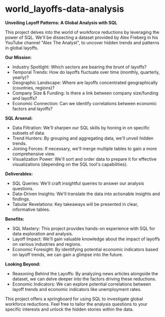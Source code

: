 # world_layoffs-data-analysis

**Unveiling Layoff Patterns: A Global Analysis with SQL**

This project delves into the world of workforce reductions by leveraging the power of SQL. We'll be dissecting a dataset provided by Alex Freberg in his YouTube channel "Alex The Analyst", to uncover hidden trends and patterns in global layoffs.

**Our Mission**:

 - Industry Spotlight: Which sectors are bearing the brunt of layoffs?
 - Temporal Trends: How do layoffs fluctuate over time (monthly, quarterly, yearly)?
 - Geographic Landscape: Where are layoffs concentrated geographically (countries, regions)?
 - Company Size & Funding: Is there a link between company size/funding and layoffs?
 - Economic Connection: Can we identify correlations between economic factors and layoffs?

**SQL Arsenal:**

 - Data Filtration: We'll sharpen our SQL skills by honing in on specific subsets of data.
 - Trend Hunters: By grouping and aggregating data, we'll unveil hidden trends.
 - Joining Forces: If necessary, we'll merge multiple tables to gain a more comprehensive view.
 - Visualization Power: We'll sort and order data to prepare it for effective visualizations (depending on the SQL tool's capabilities).

**Deliverables:**

 - SQL Queries: We'll craft insightful queries to answer our analysis questions.
 - Data-Driven Insights: We'll translate the data into actionable insights and findings.
 - Tabular Revelations: Key takeaways will be presented in clear, informative tables.

**Benefits:**

 - SQL Mastery: This project provides hands-on experience with SQL for data exploration and analysis.
 - Layoff Impact: We'll gain valuable knowledge about the impact of layoffs on various industries and regions.
 - Economic Foresight: By identifying potential economic indicators based on layoff trends, we can gain a glimpse into the future.

**Looking Beyond:**

 - Reasoning Behind the Layoffs: By analyzing news articles alongside the dataset, we can delve deeper into the factors driving these reductions.
 - Economic Indicators: We can explore potential correlations between layoff trends and economic indicators like unemployment rates.

This project offers a springboard for using SQL to investigate global workforce reductions. Feel free to tailor the analysis questions to your specific interests and unlock the hidden stories within the data.
